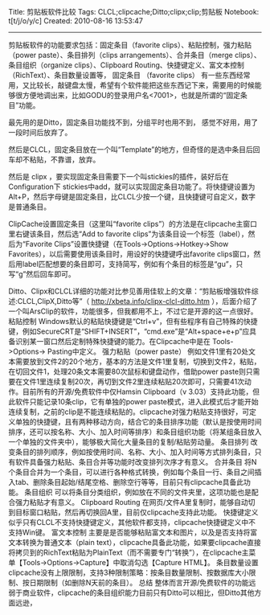 Title: 剪贴板软件比较
Tags: CLCL;clipcache;Ditto;clipx;clip;剪贴板
Notebook: t[t/j/o/y/c]
Created: 2010-08-16 13:53:47

------

剪贴板软件的功能要求包括：固定条目（favorite clips）、粘贴控制，强力粘贴（power paste）、条目排列（clips arrangements）、合并条目（merge clips）、条目组织（organize clips）、Clipboard Routing、快捷键定义、富文本控制（RichText）、条目数量设置等，
 固定条目 （favorite clips） 
有一些东西经常用，又比较长，敲键盘太慢，希望有个软件能把这些东西记下来，需要用的时候能够很方便地调出来，比如GODU的登录用户名<aa><7001><administrator><autocmd>，也就是所谓的“固定条目”功能。

最先用的是Ditto，固定条目功能找不到，分组平时也用不到， 感觉不好用，用了一段时间后放弃了。 

然后是CLCL，固定条目放在一个叫“Template”的地方，但奇怪的是选中条目后回车却不粘贴，不靠谱，放弃。

然后是 clipx ，要实现固定条目需要下一个叫stickies的插件，装好后在Configuration下 stickies中add，就可以实现固定条目功能了。将快捷键设置为Alt+P，然后字母键是固定条目，比CLCL少按一个键，且快捷键可自定义，数字是普通条目。 

 ClipCache设置固定条目（这里叫“favorite clips”）的方法是在clipcache主窗口里右键该条目，然后选“Add to favorite clips”为该条目设一个标签（label），然后为“Favorite Clips”设置快捷键（在Tools->Options->Hotkey->Show Favorites），以后需要使用该条目时，用设好的快捷键呼出favorite clips窗口，然后用label匹配想要的条目即可，支持简写，例如有个条目的标签是“gu”，只写“g”然后回车即可。 

 Ditto、Clipx和CLCL详细的功能对比参见善用佳软上的文章：“剪贴板增强软件综述:CLCL,ClipX,Ditto等”（ http://xbeta.info/clipx-clcl-ditto.htm ），后面介绍了一个叫ArsClip的软件，功能很多，但我都用不上，不过它是开源的这一点很好。 
 粘贴控制  Windows默认的粘贴快捷键是“Ctrl+v”，但有些程序有自己特殊的快捷键，例如SecureCRT是“SHIFT+INSERT”，“cmd.exe”是“Alt+space+e+p”应具备识别某一窗口然后定制特殊快捷键的能力。在Clipcache中是在 Tools->Options-> Pasting中定义。  强力粘贴（power paste） 
 例如文件1里有20处文本需要放到文件2的20个地方，基本的方法是文件1里复制，切换到文件2，粘贴，在切回文件1，处理20条文本需要80次鼠标和键盘动作，借助power paste则只需要在文件1里连续复制20次，再切到文件2里连续粘贴20次即可，只需要41次动作。目前所有的开源/免费软件中仅Hamsin Clipboard（v 3.03）支持此功能，但此软件只能记录10条clip，它有单独的power paste模式，进入此模式后才能开始连续复制，之前的clip是不能连续粘贴的。clipcache对强力粘贴支持很好，可定义单独的快捷键，且有两种移动方向，结合它的条目排序功能（默认是按使用时间排序，还可以按名称、大小、加入时间等排序）和条目组织功能（将某组条目放入一个单独的文件夹中），能够极大简化大量条目的复制/粘贴劳动量。 
 条目排列 
 改变条目的排列顺序，例如按使用时间、名称、大小、加入时间等方式排列条目，只有软件具备强力粘贴、条目合并等功能时改变排列次序才有意义。 
 合并条目 
 将N个条目合并为一个条目，可以进行各种格式转换，例如每个条目一行、条目之间插入tab、删除条目起始/结尾空格、删除空行等等，目前只有clipcache具备此功能。 
 条目组织 
 可以将条目分类组织，例如放在不同的文件夹里，这项功能也是配合强力粘贴才有意义。 
 Clipboard Routing 
在网页/文件A里复制时，能够自动切到目标窗口粘贴，然后再切换回A里，目前仅clipcache支持此功能。
 快捷键定义 
 似乎只有CLCL不支持快捷键定义，其他软件都支持，clipcache快捷键定义中不支持Win键。 
 富文本控制 
主要是是否能够粘贴富文本和图片，以及是否支持将富文本转换为普通文本（plain text），clipcache具备此功能，如果要clipcache直接将拷贝到的RichText粘贴为PlainText（而不需要专门“转换”），在clipcache主菜单【Tools->Options->Capture】中取消勾选【Capture HTML】。
 条目数量设置 
 clipcache没有上限限制，支持3种限制策略：按条目数量限制、按数据库大小限制、按日期限制（如删除N天前的条目）。 
 总结 
整体而言开源/免费软件的功能远弱于商业软件，clipcache的条目组织能力目前只有Ditto可以相比，但Ditto其他方面远逊，